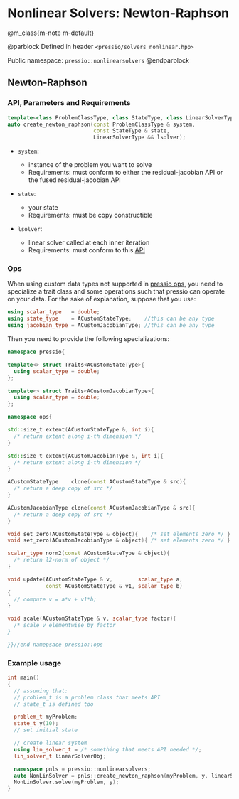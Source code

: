 
# Nonlinear Solvers: Newton-Raphson


@m_class{m-note m-default}

@parblock
Defined in header `<pressio/solvers_nonlinear.hpp>`

Public namespace: `pressio::nonlinearsolvers`
@endparblock


## Newton-Raphson

### API, Parameters and Requirements

```cpp
template<class ProblemClassType, class StateType, class LinearSolverType>
auto create_newton_raphson(const ProblemClassType & system,
						   const StateType & state,
						   LinearSolverType && lsolver);
```

- `system`:
  - instance of the problem you want to solve
  - Requirements: must conform to either the residual-jacobian API or the fused residual-jacobian API

- `state`:
  - your state
  - Requirements: must be copy constructible

- `lsolver`:
  - linear solver called at each inner iteration
  - Requirements: must conform to this [API](/Users/fnrizzi/Desktop/work/ROM/gitrepos/pressio/docs/html/md_pages_components_linsolvers.html)

### Ops

When using custom data types not supported in [pressio ops](/Users/fnrizzi/Desktop/work/ROM/gitrepos/pressio/docs/html/md_pages_components_ops.html), you need to specialize a trait class and some operations
such that pressio can operate on your data. For the sake of explanation, suppose that you use:

```cpp
using scalar_type   = double;
using state_type    = ACustomStateType;    //this can be any type
using jacobian_type = ACustomJacobianType; //this can be any type
```

Then you need to provide the following specializations:

```cpp
namespace pressio{

template<> struct Traits<ACustomStateType>{
  using scalar_type = double;
};

template<> struct Traits<ACustomJacobianType>{
  using scalar_type = double;
};

namespace ops{

std::size_t extent(ACustomStateType &, int i){
  /* return extent along i-th dimension */
}

std::size_t extent(ACustomJacobianType &, int i){
  /* return extent along i-th dimension */
}

ACustomStateType    clone(const ACustomStateType & src){
  /* return a deep copy of src */
}

ACustomJacobianType clone(const ACustomJacobianType & src){
  /* return a deep copy of src */
}

void set_zero(ACustomStateType & object){    /* set elements zero */ }
void set_zero(ACustomJacobianType & object){ /* set elements zero */ }

scalar_type norm2(const ACustomStateType & object){
  /* return l2-norm of object */
}

void update(ACustomStateType & v,		 scalar_type a,
			const ACustomStateType & v1, scalar_type b)
{
  // compute v = a*v + v1*b;
}

void scale(ACustomStateType & v, scalar_type factor){
  /* scale v elementwise by factor
}

}}//end namepsace pressio::ops
```

### Example usage
```cpp
int main()
{
  // assuming that:
  // problem_t is a problem class that meets API
  // state_t is defined too

  problem_t myProblem;
  state_t y(10);
  // set initial state

  // create linear system
  using lin_solver_t = /* something that meets API needed */;
  lin_solver_t linearSolverObj;

  namespace pnls = pressio::nonlinearsolvers;
  auto NonLinSolver = pnls::create_newton_raphson(myProblem, y, linearSolverObj);
  NonLinSolver.solve(myProblem, y);
}
```
